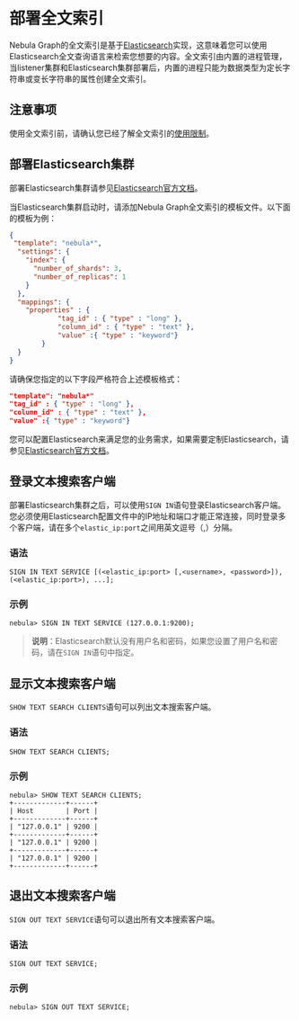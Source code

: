 # 部署全文索引

Nebula Graph的全文索引是基于[Elasticsearch](https://en.wikipedia.org/wiki/Elasticsearch)实现，这意味着您可以使用Elasticsearch全文查询语言来检索您想要的内容。全文索引由内置的进程管理，当listener集群和Elasticsearch集群部署后，内置的进程只能为数据类型为定长字符串或变长字符串的属性创建全文索引。

## 注意事项

使用全文索引前，请确认您已经了解全文索引的[使用限制](../../4.deployment-and-installation/6.deploy-text-based-index/1.text-based-index-restrictions.md)。

## 部署Elasticsearch集群

部署Elasticsearch集群请参见[Elasticsearch官方文档](https://www.elastic.co/guide/en/cloud-on-k8s/current/k8s-deploy-elasticsearch.html)。

当Elasticsearch集群启动时，请添加Nebula Graph全文索引的模板文件。以下面的模板为例：

```json
{
 "template": "nebula*",
  "settings": {
    "index": {
      "number_of_shards": 3,
      "number_of_replicas": 1
    }
  },
  "mappings": {
    "properties" : {
            "tag_id" : { "type" : "long" },
            "column_id" : { "type" : "text" },
            "value" :{ "type" : "keyword"}
        }
  }
}
```

请确保您指定的以下字段严格符合上述模板格式：

```json
"template": "nebula*"
"tag_id" : { "type" : "long" },
"column_id" : { "type" : "text" },
"value" :{ "type" : "keyword"}
```

您可以配置Elasticsearch来满足您的业务需求，如果需要定制Elasticsearch，请参见[Elasticsearch官方文档](https://www.elastic.co/guide/en/elasticsearch/reference/current/settings.html)。

## 登录文本搜索客户端

部署Elasticsearch集群之后，可以使用`SIGN IN`语句登录Elasticsearch客户端。您必须使用Elasticsearch配置文件中的IP地址和端口才能正常连接，同时登录多个客户端，请在多个`elastic_ip:port`之间用英文逗号（,）分隔。

### 语法

```ngql
SIGN IN TEXT SERVICE [(<elastic_ip:port> [,<username>, <password>]), (<elastic_ip:port>), ...];
```

### 示例

```ngql
nebula> SIGN IN TEXT SERVICE (127.0.0.1:9200);
```

>**说明**：Elasticsearch默认没有用户名和密码，如果您设置了用户名和密码，请在`SIGN IN`语句中指定。

## 显示文本搜索客户端

`SHOW TEXT SEARCH CLIENTS`语句可以列出文本搜索客户端。

### 语法

```ngql
SHOW TEXT SEARCH CLIENTS;
```

### 示例

```ngql
nebula> SHOW TEXT SEARCH CLIENTS;
+-------------+------+
| Host        | Port |
+-------------+------+
| "127.0.0.1" | 9200 |
+-------------+------+
| "127.0.0.1" | 9200 |
+-------------+------+
| "127.0.0.1" | 9200 |
+-------------+------+
```

## 退出文本搜索客户端

`SIGN OUT TEXT SERVICE`语句可以退出所有文本搜索客户端。

### 语法

```ngql
SIGN OUT TEXT SERVICE;
```

### 示例

```ngql
nebula> SIGN OUT TEXT SERVICE;
```